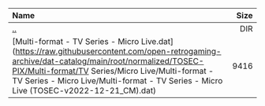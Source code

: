 |Name|Size|
|:---|---:|
|[..](../index.html)|DIR|
|[Multi-format - TV Series - Micro Live.dat](https://raw.githubusercontent.com/open-retrogaming-archive/dat-catalog/main/root/normalized/TOSEC-PIX/Multi-format/TV Series/Micro Live/Multi-format - TV Series - Micro Live/Multi-format - TV Series - Micro Live (TOSEC-v2022-12-21_CM).dat)|9416|
